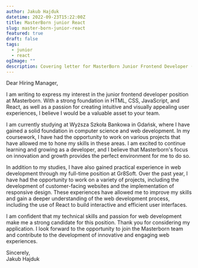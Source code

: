 ```yaml
---
author: Jakub Hajduk
datetime: 2022-09-23T15:22:00Z
title: MasterBorn junior React
slug: master-born-junior-react
featured: true
draft: false
tags:
  - junior
  - react
ogImage: ""
description: Covering letter for MasterBorn Junior Frontend Developer (React.js)
---
```


Dear Hiring Manager,

I am writing to express my interest in the junior frontend developer position at Masterborn. With a strong foundation in HTML, CSS, JavaScript, and React, as well as a passion for creating intuitive and visually appealing user experiences, I believe I would be a valuable asset to your team.

I am currently studying at Wyższa Szkoła Bankowa in Gdańsk, where I have gained a solid foundation in computer science and web development. In my coursework, I have had the opportunity to work on various projects that have allowed me to hone my skills in these areas. I am excited to continue learning and growing as a developer, and I believe that Masterborn's focus on innovation and growth provides the perfect environment for me to do so.

In addition to my studies, I have also gained practical experience in web development through my full-time position at Gr8Soft. Over the past year, I have had the opportunity to work on a variety of projects, including the development of customer-facing websites and the implementation of responsive design. These experiences have allowed me to improve my skills and gain a deeper understanding of the web development process, including the use of React to build interactive and efficient user interfaces.

I am confident that my technical skills and passion for web development make me a strong candidate for this position. Thank you for considering my application. I look forward to the opportunity to join the Masterborn team and contribute to the development of innovative and engaging web experiences.

Sincerely, <br>
Jakub Hajduk
